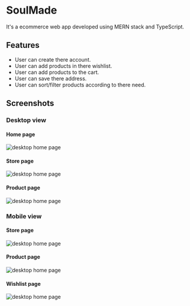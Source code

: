 
# SoulMade

It's a ecommerce web app developed using MERN stack and TypeScript.
## Features

- User can create there account.
- User can add products in there  wishlist.
- User can add products to the cart.
- User can save there address.
- User can sort/filter products according to there need.





## Screenshots

### Desktop view

#### Home page
![desktop home page](https://i.ibb.co/Bqjfp1C/Screenshot-from-2021-12-30-16-12-23.png)
#### Store page
![desktop home page](https://i.ibb.co/bv5Hjf8/Screenshot-from-2021-12-30-16-12-31.png)
#### Product page
![desktop home page](https://i.ibb.co/9ZBvZpr/Screenshot-from-2021-12-30-16-12-42.png)


### Mobile view

#### Store page
![desktop home page](https://i.ibb.co/9YnHHPc/Screenshot-from-2021-12-30-16-13-15.png)
#### Product page
![desktop home page](https://i.ibb.co/nDGQZdx/Screenshot-from-2021-12-30-16-13-24-1.png)
#### Wishlist page
![desktop home page](https://i.ibb.co/68F0tMJ/Screenshot-from-2021-12-30-16-15-07.png)
